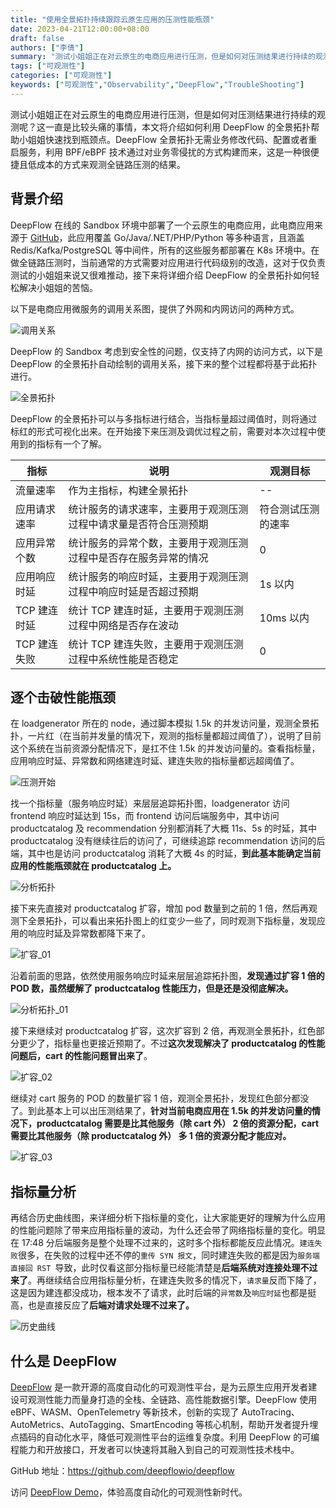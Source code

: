 ```yaml
---
title: "使用全景拓扑持续跟踪云原生应用的压测性能瓶颈"
date: 2023-04-21T12:00:00+08:00
draft: false
authors: ["李倩"]
summary: "测试小姐姐正在对云原生的电商应用进行压测，但是如何对压测结果进行持续的观测呢？这一直是比较头痛的事情，本文将介绍如何利用 DeepFlow 的全景拓扑帮助小姐姐快速找到瓶颈点。DeepFlow 全景拓扑无需业务修改代码、配置或者重启服务，利用 BPF/eBPF 技术通过对业务零侵扰的方式构建而来，这是一种很便捷且低成本的方式来观测全链路压测的结果。"
tags: ["可观测性"]
categories: ["可观测性"]
keywords: ["可观测性","Observability","DeepFlow","TroubleShooting"]
---
```


测试小姐姐正在对云原生的电商应用进行压测，但是如何对压测结果进行持续的观测呢？这一直是比较头痛的事情，本文将介绍如何利用 DeepFlow 的全景拓扑帮助小姐姐快速找到瓶颈点。DeepFlow 全景拓扑无需业务修改代码、配置或者重启服务，利用 BPF/eBPF 技术通过对业务零侵扰的方式构建而来，这是一种很便捷且低成本的方式来观测全链路压测的结果。

## 背景介绍

DeepFlow 在线的 Sandbox 环境中部署了一个云原生的电商应用，此电商应用来源于 [GitHub](​https://github.com/open-telemetry/opentelemetry-demo)，此应用覆盖 Go/Java/.NET/PHP/Python 等多种语言，且涵盖 Redis/Kafka/PostgreSQL 等中间件，所有的这些服务都部署在 K8s 环境中。在做全链路压测时，当前通常的方式需要对应用进行代码级别的改造，这对于仅负责测试的小姐姐来说又很难推动，接下来将详细介绍 DeepFlow 的全景拓扑如何轻松解决小姐姐的苦恼。

以下是电商应用微服务的调用关系图，提供了外网和内网访问的两种方式。

![调用关系](https://yunshan-guangzhou.oss-cn-beijing.aliyuncs.com/pub/pic/202304206440e8e3b447b.png)

DeepFlow 的 Sandbox 考虑到安全性的问题，仅支持了内网的访问方式，以下是 DeepFlow 的全景拓扑自动绘制的调用关系，接下来的整个过程都将基于此拓扑进行。

![全景拓扑](https://yunshan-guangzhou.oss-cn-beijing.aliyuncs.com/pub/pic/20230420644151ebabb38.jpg)

DeepFlow 的全景拓扑可以与多指标进行结合，当指标量超过阈值时，则将通过标红的形式可视化出来。在开始接下来压测及调优过程之前，需要对本次过程中使用到的指标有一个了解。

| 指标 | 说明 | 观测目标 |
| ---- | ---- | --- |
| 流量速率 | 作为主指标，构建全景拓扑 | -- |
| 应用请求速率 | 统计服务的请求速率，主要用于观测压测过程中请求量是否符合压测预期 | 符合测试压测的速率 |
| 应用异常个数 | 统计服务的异常个数，主要用于观测压测过程中是否存在服务异常的情况 | 0 |
| 应用响应时延 | 统计服务的响应时延，主要用于观测压测过程中响应时延是否超过预期 | 1s 以内 |
| TCP 建连时延 | 统计 TCP 建连时延，主要用于观测压测过程中网络是否存在波动 | 10ms 以内 |
| TCP 建连失败 | 统计 TCP 建连失败，主要用于观测压测过程中系统性能是否稳定 | 0 |

## 逐个击破性能瓶颈

在 loadgenerator 所在的 node，通过脚本模拟 1.5k 的并发访问量，观测全景拓扑，一片红（在当前并发量的情况下，观测的指标量都超过阈值了），说明了目前这个系统在当前资源分配情况下，是扛不住 1.5k 的并发访问量的。查看指标量，应用响应时延、异常数和网络建连时延、建连失败的指标量都远超阈值了。

![压测开始](https://yunshan-guangzhou.oss-cn-beijing.aliyuncs.com/pub/pic/202304206440e8e7c5190.jpg)

找一个指标量（服务响应时延）来层层追踪拓扑图，loadgenerator 访问 frontend 响应时延达到 15s，而 frontend 访问后端服务中，其中访问 productcatalog 及 recommendation 分别都消耗了大概 11s、5s 的时延，其中 productcatalog 没有继续往后的访问了，可继续追踪 recommendation 访问的后端，其中也是访问 productcatalog 消耗了大概 4s 的时延，**到此基本能确定当前应用的性能瓶颈就在 productcatalog 上。**

![分析拓扑](https://yunshan-guangzhou.oss-cn-beijing.aliyuncs.com/pub/pic/202304206440e8e553e4e.jpg)

接下来先直接对 productcatalog 扩容，增加 pod 数量到之前的 1 倍，然后再观测下全景拓扑，可以看出来拓扑图上的红变少一些了，同时观测下指标量，发现应用的响应时延及异常数都降下来了。

![扩容_01](https://yunshan-guangzhou.oss-cn-beijing.aliyuncs.com/pub/pic/202304206440e8e46c14c.jpg)

沿着前面的思路，依然使用服务响应时延来层层追踪拓扑图，**发现通过扩容 1 倍的 POD 数，虽然缓解了 productcatalog 性能压力，但是还是没彻底解决。**

![分析拓扑_01](https://yunshan-guangzhou.oss-cn-beijing.aliyuncs.com/pub/pic/202304206440e8e906a89.jpg)

接下来继续对 productcatalog 扩容，这次扩容到 2 倍，再观测全景拓扑，红色部分更少了，指标量也更接近预期了。不过**这次发现解决了 productcatalog 的性能问题后，cart 的性能问题冒出来了**。

![扩容_02](https://yunshan-guangzhou.oss-cn-beijing.aliyuncs.com/pub/pic/202304206440e8e64d271.jpg)

继续对 cart 服务的 POD 的数量扩容 1 倍，观测全景拓扑，发现红色部分都没了。到此基本上可以出压测结果了，**针对当前电商应用在 1.5k 的并发访问量的情况下，productcatalog 需要是比其他服务（除 cart 外） 2 倍的资源分配，cart 需要比其他服务（除 productcatalog 外） 多 1 倍的资源分配才能应对。**

![扩容_03](https://yunshan-guangzhou.oss-cn-beijing.aliyuncs.com/pub/pic/202304206440e8e6c4bf9.jpg)

## 指标量分析

再结合历史曲线图，来详细分析下指标量的变化，让大家能更好的理解为什么应用的性能问题除了带来应用指标量的波动，为什么还会带了网络指标量的变化。明显在 17:48 分后端服务是整个处理不过来的，这时多个指标都能反应此情况。`建连失败`很多，在失败的过程中还不停的`重传 SYN 报文`，同时建连失败的都是因为`服务端直接回 RST `导致，此时仅看这部分指标量已经能清楚是**后端系统对连接处理不过来了**。再继续结合应用指标量分析，在建连失败多的情况下，`请求量`反而下降了，这是因为建连都没成功，根本发不了请求，此时后端的`异常数`及`响应时延`也都是挺高，也是直接反应了**后端对请求处理不过来了。**

![历史曲线](https://yunshan-guangzhou.oss-cn-beijing.aliyuncs.com/pub/pic/202304206440e8e89523c.jpg)

## 什么是 DeepFlow

[DeepFlow](https://github.com/deepflowio/deepflow) 是一款开源的高度自动化的可观测性平台，是为云原生应用开发者建设可观测性能力而量身打造的全栈、全链路、高性能数据引擎。DeepFlow 使用 eBPF、WASM、OpenTelemetry 等新技术，创新的实现了 AutoTracing、AutoMetrics、AutoTagging、SmartEncoding 等核心机制，帮助开发者提升埋点插码的自动化水平，降低可观测性平台的运维复杂度。利用 DeepFlow 的可编程能力和开放接口，开发者可以快速将其融入到自己的可观测性技术栈中。

GitHub 地址：<https://github.com/deepflowio/deepflow>

访问 [DeepFlow Demo](https://deepflow.io/docs/zh/install/overview/)，体验高度自动化的可观测性新时代。